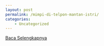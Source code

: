 ```yaml
---
layout: post
permalink: /mimpi-di-telpon-mantan-istri/
categories:
    - Uncategorized
---
```


[Baca Selengkapnya](/04)